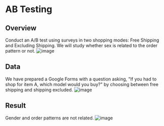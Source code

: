 # AB Testing

## Overview
Conduct an A/B test using surveys in two shopping modes: Free Shipping and Excluding Shipping. We will study whether sex is related to the order pattern or not.
![image](https://user-images.githubusercontent.com/95351692/144249453-25139ff1-36b7-47ae-b5c4-41263ababc24.png)

## Data
We have prepared a Google Forms with a question asking, "If you had to shop for item A, which model would you buy?" by choosing between free shipping and shipping excluded.
![image](https://user-images.githubusercontent.com/95351692/144251093-85577294-a659-49e0-8330-917a04322fb2.png)

## Result
Gender and order patterns are not related.
![image](https://user-images.githubusercontent.com/95351692/144251446-fe80bba5-17fd-405f-b41f-5c3e290e3d80.png)
